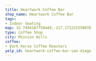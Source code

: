 ```yaml
---
title: Heartwork Coffee Bar
shop_name: Heartwork Coffee Bar
tags:
- Indoor Seating
map: 32.7494107758449,-117.171222550076
type: Coffee Shop
city: Mission Hills
coffee:
- Dark Horse Coffee Roasters
yelp_id: heartwork-coffee-bar-san-diego
---
```

